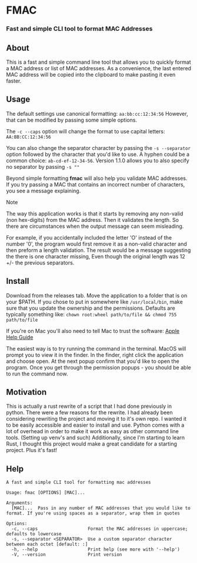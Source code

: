 # FMAC
### Fast and simple CLI tool to format MAC Addresses

## About

This is a fast and simple command line tool that allows you to quickly format a MAC address or list of MAC addresses. As a convenience, the last entered MAC address will be copied into the clipboard to make pasting it even faster.

## Usage
The default settings use canonical formatting: ```aa:bb:cc:12:34:56``` However, that can be modified by passing some simple options. 

The ```-c --caps``` option will change the format to use capital letters: ```AA:BB:CC:12:34:56``` 

You can also change the separator character by passing the ```-s --separator``` option followed by the character that you'd like to use. A hyphen could be a common choice: ```ab-cd-ef-12-34-56```. Version 1.1.0 allows you to also specify no separator by passing ```-s ""```

Beyond simple formatting **fmac** will also help you validate MAC addresses. If you try passing a MAC that contains an incorrect number of characters, you see a message explaining.

> [!NOTE]
> The way this application works is that it starts by removing any non-valid (non hex-digits) from the MAC address. Then it validates the length.
>So there are circumstances when the output message can seem misleading.
>
> For example, if you accidentally included the letter 'O' instead of the number '0', the program would first remove it as a non-valid character and then preform a length validation.
> The result would be a message suggesting the there is one character missing, Even though the original length was 12 +/- the previous separators.

## Install
Download from the releases tab. Move the application to a folder that is on your $PATH. If you chose to put in somewhere like ```/usr/local/bin```, make sure that you update the ownership and the permissions. Defaults are typically something like: ```chown root:wheel path/to/file && chmod 755 path/to/file```

If you're on Mac you'll also need to tell Mac to trust the software: [Apple Help Guide](https://support.apple.com/guide/mac-help/apple-cant-check-app-for-malicious-software-mchleab3a043/mac)

The easiest way is to try running the command in the terminal. MacOS will prompt you to view it in the finder. In the finder, right click the application and choose open. At the next popup confirm that you'd like to open the program. Once you get through the permission popups - you should be able to run the command now. 

## Motivation
This is actually a rust rewrite of a script that I had done previously in python. There were a few reasons for the rewrite. I had already been considering rewriting the project and moving it to it's own repo. I wanted it to be easily accessible and easier to install and use. Python comes with a lot of overhead in order to make it work as easy as other command line tools. (Setting up venv's and such) Additionally, since I'm starting to learn Rust, I thought this project would make a great candidate for a starting project. Plus it's fast! 

## Help
```
A fast and simple CLI tool for formatting mac addresses

Usage: fmac [OPTIONS] [MAC]...

Arguments:
  [MAC]...  Pass in any number of MAC addresses that you would like to format. If you're using spaces as a separator, wrap them in quotes

Options:
  -c, --caps                   Format the MAC addresses in uppercase; defaults to lowercase
  -s, --separator <SEPARATOR>  Use a custom separator character between each octet [default: :]
  -h, --help                   Print help (see more with '--help')
  -V, --version                Print version
```

